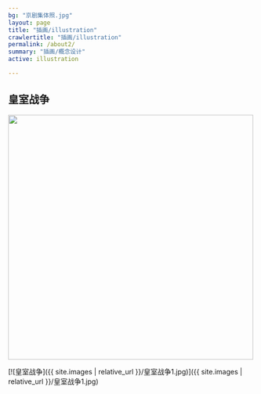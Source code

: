 ```yaml
---
bg: "京剧集体照.jpg"
layout: page
title: "插画/illustration"
crawlertitle: "插画/illustration"
permalink: /about2/
summary: "插画/概念设计"
active: illustration

---
```


## 皇室战争
<img src="{{baseurl}}/media/images/illustration/皇室战争1.jpg" width="500"> 


[![皇室战争]({{ site.images | relative_url }}/皇室战争1.jpg)]({{ site.images | relative_url }}/皇室战争1.jpg)
